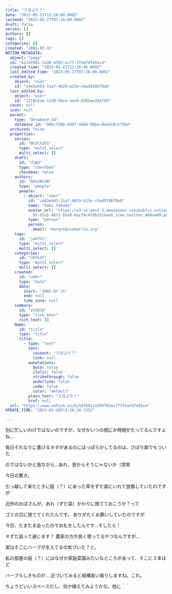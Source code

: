 ```yaml
---
title: "５日ぶり？"
date: "2023-05-21T12:26:00.000Z"
lastmod: "2023-05-27T07:26:00.000Z"
draft: false
series: []
authors: []
tags: []
categories: []
created: "2005-07-31"
NOTION_METADATA:
  object: "page"
  id: "6219f091-2a39-4703-acff-ffeafdfe91c4"
  created_time: "2023-05-21T12:26:00.000Z"
  last_edited_time: "2023-05-27T07:26:00.000Z"
  created_by:
    object: "user"
    id: "c443eb63-11a7-4629-b15e-c6ad918b79a0"
  last_edited_by:
    object: "user"
    id: "1219c5ae-11d8-48ce-aec6-d385ae29af49"
  cover: null
  icon: null
  parent:
    type: "database_id"
    database_id: "9dbcf20b-4d97-4d69-98ba-8ae9c8c1f58d"
  archived: false
  properties:
    series:
      id: "B%3C%3FS"
      type: "multi_select"
      multi_select: []
    draft:
      id: "JiWU"
      type: "checkbox"
      checkbox: false
    authors:
      id: "bK%3B%5B"
      type: "people"
      people:
        - object: "user"
          id: "c443eb63-11a7-4629-b15e-c6ad918b79a0"
          name: "Saki Yakumo"
          avatar_url: "https://s3-us-west-2.amazonaws.com/public.notion-static.com/3ad1c4\
            97-61e1-48f1-85e8-6acf4c4fdb2d/maoh_icon_twitter_400x400.png"
          type: "person"
          person:
            email: "marqut@ziomatrix.org"
    tags:
      id: "jw%7CC"
      type: "multi_select"
      multi_select: []
    categories:
      id: "nbY%3F"
      type: "multi_select"
      multi_select: []
    created:
      id: "vmFr"
      type: "date"
      date:
        start: "2005-07-31"
        end: null
        time_zone: null
    summary:
      id: "x%3AlD"
      type: "rich_text"
      rich_text: []
    Name:
      id: "title"
      type: "title"
      title:
        - type: "text"
          text:
            content: "５日ぶり？"
            link: null
          annotations:
            bold: false
            italic: false
            strikethrough: false
            underline: false
            code: false
            color: "default"
          plain_text: "５日ぶり？"
          href: null
  url: "https://www.notion.so/6219f0912a394703acffffeafdfe91c4"
UPDATE_TIME: "2023-05-28T11:16:29.335Z"

---
```

<link rel="stylesheet" href="https://cdn.jsdelivr.net/npm/katex@0.16.2/dist/katex.min.css" integrity="sha384-bYdxxUwYipFNohQlHt0bjN/LCpueqWz13HufFEV1SUatKs1cm4L6fFgCi1jT643X" crossorigin="anonymous">


別に忙しいわけではないのですが、なぜかいつの間にか時間がたってるんですよね…


毎日それなりに書けるネタがあるのにほっぽらかしてるのは、さぼり癖でもついた


のではないかと我ながら…あれ、昔からそうじゃないか（苦笑


今日の驚き。


引っ越して来たときに庭（？）にあった草をずた袋にいれて放置していたのですが


近所のおばさんが、あれ（ずた袋）かわりに捨てておこうか？って


ゴミの日に捨ててくれたんです。 ありがたくお願いしていたのですが


今日、たまたま会ったのでお礼をしたんです…そしたら！


＃ずた袋って通じます？ 農家の方が良く使ってるやつなんですが…


実はそこにハーブが生えてるの気づいた？と。


私の部屋の庭（？）にはなぜか家庭菜園みたいなところがあって、そこに３本ほど


ハーブらしきものが… 近づいてみると結構良い香りしますね。これ。


ちょうどいいスペースだし、何か植えてみようかな。他に＾＾

